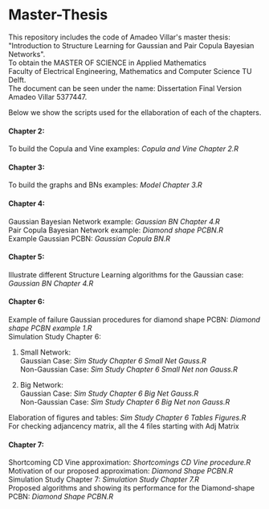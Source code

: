  # Master-Thesis 

This repository includes the code of Amadeo Villar's master thesis: <br />
"Introduction to Structure Learning for Gaussian and Pair Copula Bayesian Networks". <br />
To obtain the MASTER OF SCIENCE in Applied Mathematics <br />
Faculty of Electrical Engineering, Mathematics and Computer Science TU Delft. <br />
The document can be seen under the name: Dissertation Final Version Amadeo Villar 5377447. <br />

Below we show the scripts used for the ellaboration of each of the chapters.
#### Chapter 2:  <br />
To build the Copula and Vine examples:
*Copula and Vine Chapter 2.R*

#### Chapter 3: <br />
To build the graphs and BNs examples: *Model Chapter 3.R*

#### Chapter 4: <br />
Gaussian Bayesian Network example: *Gaussian BN Chapter 4.R* <br />
Pair Copula Bayesian Network example: *Diamond shape PCBN.R* <br />
Example Gaussian PCBN: *Gaussian Copula BN.R* <br />

#### Chapter 5: <br />
Illustrate different Structure Learning algorithms for the Gaussian case: *Gaussian BN Chapter 4.R*

#### Chapter 6: <br />
Example of failure Gaussian procedures for diamond shape PCBN: *Diamond shape PCBN example 1.R* <br />
Simulation Study Chapter 6: <br />
1. Small Network: <br />
Gaussian Case: *Sim Study Chapter 6 Small Net Gauss.R*  <br />
Non-Gaussian Case: *Sim Study Chapter 6 Small Net non Gauss.R*  <br />

2. Big Network: <br />
Gaussian Case: *Sim Study Chapter 6 Big Net Gauss.R*  <br />
Non-Gaussian Case: *Sim Study Chapter 6 Big Net non Gauss.R*  <br />

Elaboration of figures and tables: *Sim Study Chapter 6 Tables Figures.R*  <br />
For checking adjancency matrix, all the 4 files starting with Adj Matrix <br />

#### Chapter 7: <br />
Shortcoming CD Vine approximation: *Shortcomings CD Vine procedure.R* <br />
Motivation of our proposed approximation: *Diamond Shape PCBN.R* <br />
Simulation Study Chapter 7: *Simulation Study Chapter 7.R* <br />
Proposed algorithms and showing its performance for the Diamond-shape PCBN: *Diamond Shape PCBN.R* <br />

